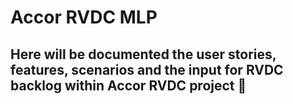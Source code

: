 # __Accor RVDC MLP__ 


## Here will be documented the user stories, features, scenarios and the input for RVDC backlog within Accor RVDC project 🚀

